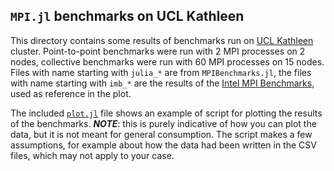 ## `MPI.jl` benchmarks on UCL Kathleen

This directory contains some results of benchmarks run on [UCL
Kathleen](https://www.rc.ucl.ac.uk/docs/Clusters/Kathleen/) cluster.  Point-to-point
benchmarks were run with 2 MPI processes on 2 nodes, collective benchmarks were run with 60
MPI processes on 15 nodes.  Files with name starting with `julia_*` are from
`MPIBenchmarks.jl`, the files with name starting with `imb_*` are the results of the [Intel
MPI
Benchmarks](https://www.intel.com/content/www/us/en/develop/documentation/imb-user-guide/top.html),
used as reference in the plot.

The included [`plot.jl`](./plot.jl) file shows an example of script for plotting the results
of the benchmarks.  _**NOTE**_: this is purely indicative of how you can plot the data, but
it is not meant for general consumption.  The script makes a few assumptions, for example
about how the data had been written in the CSV files, which may not apply to your case.
